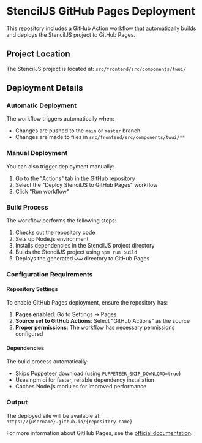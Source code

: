 # StencilJS GitHub Pages Deployment

This repository includes a GitHub Action workflow that automatically builds and deploys the StencilJS project to GitHub Pages.

## Project Location
The StencilJS project is located at: `src/frontend/src/components/twui/`

## Deployment Details

### Automatic Deployment
The workflow triggers automatically when:
- Changes are pushed to the `main` or `master` branch
- Changes are made to files in `src/frontend/src/components/twui/**`

### Manual Deployment
You can also trigger deployment manually:
1. Go to the "Actions" tab in the GitHub repository
2. Select the "Deploy StencilJS to GitHub Pages" workflow
3. Click "Run workflow"

### Build Process
The workflow performs the following steps:
1. Checks out the repository code
2. Sets up Node.js environment
3. Installs dependencies in the StencilJS project directory
4. Builds the StencilJS project using `npm run build`
5. Deploys the generated `www` directory to GitHub Pages

### Configuration Requirements

#### Repository Settings
To enable GitHub Pages deployment, ensure the repository has:
1. **Pages enabled**: Go to Settings → Pages
2. **Source set to GitHub Actions**: Select "GitHub Actions" as the source
3. **Proper permissions**: The workflow has necessary permissions configured

#### Dependencies
The build process automatically:
- Skips Puppeteer download (using `PUPPETEER_SKIP_DOWNLOAD=true`)
- Uses npm ci for faster, reliable dependency installation
- Caches Node.js modules for improved performance

### Output
The deployed site will be available at: `https://{username}.github.io/{repository-name}`

For more information about GitHub Pages, see the [official documentation](https://docs.github.com/en/pages).